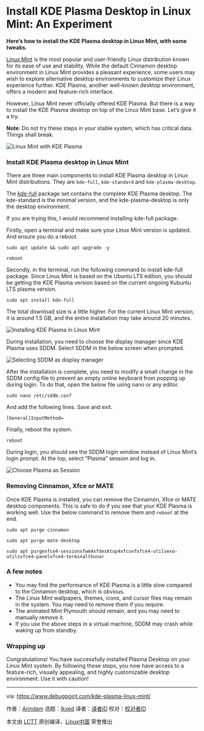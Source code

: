 [#]: subject: "Install KDE Plasma Desktop in Linux Mint: An Experiment"
[#]: via: "https://www.debugpoint.com/kde-plasma-linux-mint/"
[#]: author: "Arindam https://www.debugpoint.com/author/admin1/"
[#]: collector: "lkxed"
[#]: translator: "robsean"
[#]: reviewer: " "
[#]: publisher: " "
[#]: url: " "

Install KDE Plasma Desktop in Linux Mint: An Experiment
======

**Here’s how to install the KDE Plasma desktop in Linux Mint, with some tweaks.**

[Linux Mint][1] is the most popular and user-friendly Linux distribution known for its ease of use and stability. While the default Cinnamon desktop environment in Linux Mint provides a pleasant experience, some users may wish to explore alternative desktop environments to customize their Linux experience further. KDE Plasma, another well-known desktop environment, offers a modern and feature-rich interface.

However, Linux Mint never officially offered KDE Plasma. But there is a way to install the KDE Plasma desktop on top of the Linux Mint base. Let’s give it a try.

**Note**: Do not try these steps in your stable system, which has critical data. Things shall break.

![Linux Mint with KDE Plasma][2]

### Install KDE Plasma desktop in Linux Mint

There are three main components to install KDE Plasma desktop in Linux Mint distributions. They are `kde-full`, `kde-standard` and `kde-plasma-desktop`.

The [kde-full][3] package set contains the complete KDE Plasma desktop. The kde-standard is the minimal version, and the kde-plasma-desktop is only the desktop environment.

If you are trying this, I would recommend installing kde-full package.

Firstly, open a terminal and make sure your Linux Mint version is updated. And ensure you do a reboot.

```
sudo apt update && sudo apt upgrade -y
```

```
reboot
```

Secondly, in the terminal, run the following command to install kde-full package. Since Linux Mint is based on the Ubuntu LTS edition, you should be getting the KDE Plasma version based on the current ongoing Kubuntu LTS plasma version.

```
sudo apt install kde-full
```

The total download size is a little higher. For the current Linux Mint version, it is around 1.5 GB, and the entire installation may take around 20 minutes.

![Installing KDE Plasma in Linux Mint][4]

During installation, you need to choose the display manager since KDE Plasma uses SDDM. Select SDDM in the below screen when prompted.

![Selecting SDDM as display manager][5]

After the installation is complete, you need to modify a small change in the SDDM config file to prevent an empty online keyboard from popping up during login. To do that, open the below file using nano or any editor.

```
sudo nano /etc/sddm.conf
```

And add the following lines. Save and exit.

```
[General]InputMethod=
```

Finally, reboot the system.

```
reboot
```

During login, you should see the SDDM login window instead of Linux Mint’s login prompt. At the top, select “Plasma” session and log in.

![Choose Plasma as Session][6]

### Removing Cinnamon, Xfce or MATE

Once KDE Plasma is installed, you can remove the Cinnamon, Xfce or MATE desktop components. This is safe to do if you see that your KDE Plasma is working well. Use the below command to remove them and `reboot` at the end.

```
sudo apt purge cinnamon
```

```
sudo apt purge mate-desktop
```

```
sudo apt purgexfce4-sessionxfwm4xfdesktop4xfconfxfce4-utilsexo-utilsxfce4-panelxfce4-terminalthunar
```

### A few notes

- You may find the performance of KDE Plasma is a little slow compared to the Cinnamon desktop, which is obvious.
- The Linux Mint wallpapers, themes, icons, and cursor files may remain in the system. You may need to remove them if you require.
- The animated Mint Plymouth should remain, and you may need to manually remove it.
- If you use the above steps in a virtual machine, SDDM may crash while waking up from standby.

### Wrapping up

Congratulations! You have successfully installed Plasma Desktop on your Linux Mint system. By following these steps, you now have access to a feature-rich, visually appealing, and highly customizable desktop environment. Use it with caution!

--------------------------------------------------------------------------------

via: https://www.debugpoint.com/kde-plasma-linux-mint/

作者：[Arindam][a]
选题：[lkxed][b]
译者：[译者ID](https://github.com/译者ID)
校对：[校对者ID](https://github.com/校对者ID)

本文由 [LCTT](https://github.com/LCTT/TranslateProject) 原创编译，[Linux中国](https://linux.cn/) 荣誉推出

[a]: https://www.debugpoint.com/author/admin1/
[b]: https://github.com/lkxed/
[1]: https://www.debugpoint.com/linux-mint
[2]: https://www.debugpoint.com/wp-content/uploads/2023/07/Linux-Mint-with-KDE-Plasma.jpg
[3]: https://packages.ubuntu.com/kinetic/kde-full
[4]: https://www.debugpoint.com/wp-content/uploads/2023/07/Installing-KDE-Plasma-in-Linux-Mint.jpg
[5]: https://www.debugpoint.com/wp-content/uploads/2023/07/Selecting-SDDM-as-display-manager.jpg
[6]: https://www.debugpoint.com/wp-content/uploads/2023/07/Choose-Plasma-as-Session.jpg
